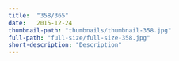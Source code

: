```yaml
---
title:  "358/365"
date:   2015-12-24
thumbnail-path: "thumbnails/thumbnail-358.jpg"
full-path: "full-size/full-size-358.jpg"
short-description: "Description"
---
```


